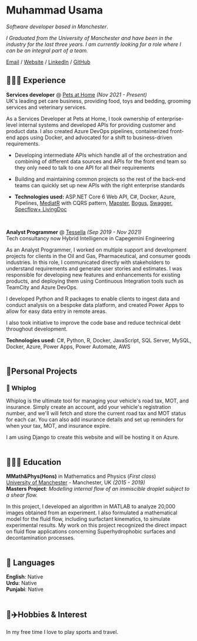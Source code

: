 # Muhammad Usama

_Software developer based in Manchester_.

_I Graduated from the University of Manchester and have been in the industry for the last three years. I am currently looking for a role where I can be an integral part of a team._

[Email](mailto:muhammadusama02@hotmail.co.uk) / [Website](https://usamaa9.github.io/) / [LinkedIn](https://www.linkedin.com/in/mh-usama/) / [GitHub](https://github.com/usamaa9/)

## 👨🏽‍💻 Experience

**Services developer** @ [Pets at Home](https://www.petsathome.com/) _(Nov 2021 - Present)_ <br>
UK's leading pet care business, providing food, toys and bedding, grooming services and veterinary services.

As a Services Developer at Pets at Home, I took ownership of enterprise-level internal systems and developed APIs for providing customer and product data. I also created Azure DevOps pipelines, containerized front-end apps using Docker, and advocated for a shift to business-driven requirements.

- Developing intermediate APIs which handle all of the orchestration and combining of different data sources and APIs for the front end team so they only need to talk to one API for all their requirements
- Building and maintaining common projects so the rest of the back-end teams can quickly set up new APIs with the right enterprise standards

- **Technologies used:** ASP.NET Core 6 Web API, C#, Docker, Azure, Pipelines, [MediatR](https://github.com/jbogard/MediatR) with CQRS pattern, [Mapster](https://github.com/MapsterMapper/Mapster), [Bogus](https://github.com/bchavez/Bogus), [Swagger](https://swagger.io/), [Specflow+ LivingDoc](https://specflow.org/)



<br>

**Analyst Programmer** @ [Tessella](https://www.tessella.com/) _(Sep 2019 - Nov 2021)_ <br>
Tech consultancy now Hybrid Intelligence in Capegemini Engineering

As an Analyst Programmer, I worked on multiple support and development projects for clients in the Oil and Gas, Pharmaceutical, and consumer goods industries. In this role, I communicated directly with stakeholders to understand requirements and generate user stories and estimates. I was responsible for developing new features and enhancements for existing products, and deploying them using Continuous Integration tools such as TeamCity and Azure DevOps.

I developed Python and R packages to enable clients to ingest data and conduct analysis on a bespoke data platform, and created Power Apps to allow for easy data entry in remote areas.

I also took initiative to improve the code base and reduce technical debt throughout development.

**Technologies used:** C#, Python, R, Docker, JavaScript, SQL Server, MySQL, Docker, Azure, Power Apps, Power Automate, AWS
<br><br>

## 🥽Personal Projects
### 🚗 Whiplog

Whiplog is the ultimate tool for managing your vehicle's road tax, MOT, and insurance. Simply create an account, add your vehicle's registration number, and we'll will fetch and store the current road tax and MOT status for each car. You can also add insurance details and set up reminders for when your tax, MOT, and insurance expire.

I am using Django to create this website and will be hosting it on Azure.
<br><br>


## 👨🏽‍🎓 Education

**MMath&Phys(Hons)** in Mathematics and Physics (_First class_) <br>
[University of Manchester](https://www.manchester.ac.uk/) - Manchester, UK _(2015 - 2019)_ <br>
**Masters Project**: _Modelling internal flow of an immiscible droplet subject to a shear flow._

In this project, I developed an algorithm in MATLAB to analyze 20,000 images obtained from an experiment. I also formulated a mathematical model for the fluid flow, including surfactant kinematics, to simulate experimental results. My work on this project recognized the direct impact on fluid flow applications concerning Superhydrophobic surfaces and decontamination processes.
<br><br>

## 💬 Languages

**English**: Native <br>
**Urdu**: Native <br>
**Punjabi**: Native
<br><br>

## 🏀✈️Hobbies & Interest
In my free time I love to play sports and travel.

